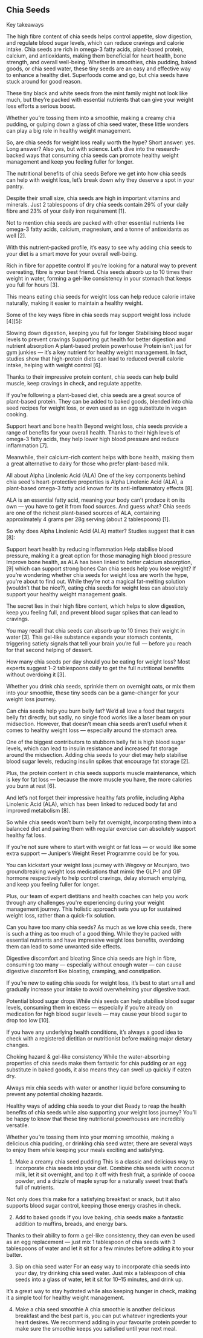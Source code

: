 ## Chia Seeds



Key takeaways

The high fibre content of chia seeds helps control appetite, slow digestion, and regulate blood sugar levels, which can reduce cravings and calorie intake.
Chia seeds are rich in omega-3 fatty acids, plant-based protein, calcium, and antioxidants, making them beneficial for heart health, bone strength, and overall well-being.
Whether in smoothies, chia pudding, baked goods, or chia seed water, these tiny seeds are an easy and effective way to enhance a healthy diet.
Superfoods come and go, but chia seeds have stuck around for good reason.

These tiny black and white seeds from the mint family might not look like much, but they’re packed with essential nutrients that can give your weight loss efforts a serious boost.

Whether you’re tossing them into a smoothie, making a creamy chia pudding, or gulping down a glass of chia seed water, these little wonders can play a big role in healthy weight management.

So, are chia seeds for weight loss really worth the hype? Short answer: yes. Long answer? Also yes, but with science. Let’s dive into the research-backed ways that consuming chia seeds can promote healthy weight management and keep you feeling fuller for longer.

The nutritional benefits of chia seeds
Before we get into how chia seeds can help with weight loss, let’s break down why they deserve a spot in your pantry.

Despite their small size, chia seeds are high in important vitamins and minerals. Just 2 tablespoons of dry chia seeds contain 29% of your daily fibre and 23% of your daily iron requirement [1].

Not to mention chia seeds are packed with other essential nutrients like omega-3 fatty acids, calcium, magnesium, and a tonne of antioxidants as well [2].

With this nutrient-packed profile, it’s easy to see why adding chia seeds to your diet is a smart move for your overall well-being.

Rich in fibre for appetite control
If you’re looking for a natural way to prevent overeating, fibre is your best friend. Chia seeds absorb up to 10 times their weight in water, forming a gel-like consistency in your stomach that keeps you full for hours [3].

This means eating chia seeds for weight loss can help reduce calorie intake naturally, making it easier to maintain a healthy weight.

Some of the key ways fibre in chia seeds may support weight loss include [4][5]:

Slowing down digestion, keeping you full for longer
Stabilising blood sugar levels to prevent cravings
Supporting gut health for better digestion and nutrient absorption
A plant-based protein powerhouse
Protein isn’t just for gym junkies — it’s a key nutrient for healthy weight management. In fact, studies show that high-protein diets can lead to reduced overall calorie intake, helping with weight control [6].

Thanks to their impressive protein content, chia seeds can help build muscle, keep cravings in check, and regulate appetite.

If you’re following a plant-based diet, chia seeds are a great source of plant-based protein. They can be added to baked goods, blended into chia seed recipes for weight loss, or even used as an egg substitute in vegan cooking.

Support heart and bone health
Beyond weight loss, chia seeds provide a range of benefits for your overall health. Thanks to their high levels of omega-3 fatty acids, they help lower high blood pressure and reduce inflammation [7].

Meanwhile, their calcium-rich content helps with bone health, making them a great alternative to dairy for those who prefer plant-based milk.

All about Alpha Linolenic Acid (ALA)
One of the key components behind chia seed's heart-protective properties is Alpha Linolenic Acid (ALA), a plant-based omega-3 fatty acid known for its anti-inflammatory effects [8].

ALA is an essential fatty acid, meaning your body can’t produce it on its own — you have to get it from food sources. And guess what? Chia seeds are one of the richest plant-based sources of ALA, containing approximately 4 grams per 28g serving (about 2 tablespoons) [1].

So why does Alpha Linolenic Acid (ALA) matter? Studies suggest that it can [8]:

Support heart health by reducing inflammation
Help stabilise blood pressure, making it a great option for those managing high blood pressure
Improve bone health, as ALA has been linked to better calcium absorption, [9] which can support strong bones
Can chia seeds help you lose weight?
If you’re wondering whether chia seeds for weight loss are worth the hype, you're about to find out. While they’re not a magical fat-melting solution (wouldn’t that be nice?), eating chia seeds for weight loss can absolutely support your healthy weight management goals.

The secret lies in their high fibre content, which helps to slow digestion, keep you feeling full, and prevent blood sugar spikes that can lead to cravings.

You may recall that chia seeds can absorb up to 10 times their weight in water [3]. This gel-like substance expands your stomach contents, triggering satiety signals that tell your brain you’re full — before you reach for that second helping of dessert.

How many chia seeds per day should you be eating for weight loss?
Most experts suggest 1–2 tablespoons daily to get the full nutritional benefits without overdoing it [3].

Whether you drink chia seeds, sprinkle them on overnight oats, or mix them into your smoothie, these tiny seeds can be a game-changer for your weight loss journey.

Can chia seeds help you burn belly fat?
We’d all love a food that targets belly fat directly, but sadly, no single food works like a laser beam on your midsection. However, that doesn’t mean chia seeds aren’t useful when it comes to healthy weight loss — especially around the stomach area.

One of the biggest contributors to stubborn belly fat is high blood sugar levels, which can lead to insulin resistance and increased fat storage around the midsection. Adding chia seeds to your diet may help stabilise blood sugar levels, reducing insulin spikes that encourage fat storage [2].

Plus, the protein content in chia seeds supports muscle maintenance, which is key for fat loss — because the more muscle you have, the more calories you burn at rest [6].

And let’s not forget their impressive healthy fats profile, including Alpha Linolenic Acid (ALA), which has been linked to reduced body fat and improved metabolism [8].

So while chia seeds won’t burn belly fat overnight, incorporating them into a balanced diet and pairing them with regular exercise can absolutely support healthy fat loss.

If you’re not sure where to start with weight or fat loss — or would like some extra support — Juniper’s Weight Reset Programme could be for you.

You can kickstart your weight loss journey with Wegovy or Mounjaro, two groundbreaking weight loss medications that mimic the GLP-1 and GIP hormone respectively to help control cravings, delay stomach emptying, and keep you feeling fuller for longer.

Plus, our team of expert dietitians and health coaches can help you work through any challenges you're experiencing during your weight management journey. This holistic approach sets you up for sustained weight loss, rather than a quick-fix solution.

Can you have too many chia seeds?
As much as we love chia seeds, there is such a thing as too much of a good thing. While they’re packed with essential nutrients and have impressive weight loss benefits, overdoing them can lead to some unwanted side effects.

Digestive discomfort and bloating
Since chia seeds are high in fibre, consuming too many — especially without enough water — can cause digestive discomfort like bloating, cramping, and constipation.

If you’re new to eating chia seeds for weight loss, it’s best to start small and gradually increase your intake to avoid overwhelming your digestive tract.

Potential blood sugar drops
While chia seeds can help stabilise blood sugar levels, consuming them in excess — especially if you’re already on medication for high blood sugar levels — may cause your blood sugar to drop too low [10].

If you have any underlying health conditions, it’s always a good idea to check with a registered dietitian or nutritionist before making major dietary changes.

Choking hazard & gel-like consistency
While the water-absorbing properties of chia seeds make them fantastic for chia pudding or an egg substitute in baked goods, it also means they can swell up quickly if eaten dry.

Always mix chia seeds with water or another liquid before consuming to prevent any potential choking hazards.

Healthy ways of adding chia seeds to your diet
Ready to reap the health benefits of chia seeds while also supporting your weight loss journey? You’ll be happy to know that these tiny nutritional powerhouses are incredibly versatile.

Whether you’re tossing them into your morning smoothie, making a delicious chia pudding, or drinking chia seed water, there are several ways to enjoy them while keeping your meals exciting and satisfying.

1. Make a creamy chia seed pudding
This is a classic and delicious way to incorporate chia seeds into your diet. Combine chia seeds with coconut milk, let it sit overnight, and top it off with fresh fruit, a sprinkle of cocoa powder, and a drizzle of maple syrup for a naturally sweet treat that’s full of nutrients.

Not only does this make for a satisfying breakfast or snack, but it also supports blood sugar control, keeping those energy crashes in check.

2. Add to baked goods
If you love baking, chia seeds make a fantastic addition to muffins, breads, and energy bars.

Thanks to their ability to form a gel-like consistency, they can even be used as an egg replacement — just mix 1 tablespoon of chia seeds with 3 tablespoons of water and let it sit for a few minutes before adding it to your batter.

3. Sip on chia seed water
For an easy way to incorporate chia seeds into your day, try drinking chia seed water. Just mix a tablespoon of chia seeds into a glass of water, let it sit for 10–15 minutes, and drink up.

It’s a great way to stay hydrated while also keeping hunger in check, making it a simple tool for healthy weight management.

4. Make a chia seed smoothie
A chia smoothie is another delicious breakfast and the best part is, you can put whatever ingredients your heart desires. We recommend adding in your favourite protein powder to make sure the smoothie keeps you satisfied until your next meal.
